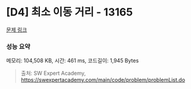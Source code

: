# [D4] 최소 이동 거리 - 13165 

[문제 링크](https://swexpertacademy.com/main/code/problem/problemDetail.do?contestProbId=AXx8_DQaZHcDFARs) 

### 성능 요약

메모리: 104,508 KB, 시간: 461 ms, 코드길이: 1,945 Bytes



> 출처: SW Expert Academy, https://swexpertacademy.com/main/code/problem/problemList.do